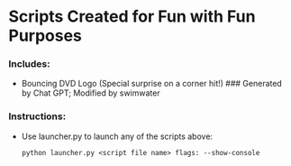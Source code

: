 # Scripts Created for Fun with Fun Purposes

### Includes:
* Bouncing DVD Logo (Special surprise on a corner hit!) ### Generated by Chat GPT; Modified by swimwater

### Instructions:
* Use launcher.py to launch any of the scripts above:

    `python launcher.py <script file name> flags: --show-console`